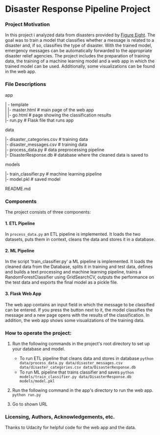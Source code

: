 # Disaster Response Pipeline Project
 
### Project Motivation
In this project i analyzed data from disasters provided by [Figure Eight](https://appen.com/). The goal was to train a model that classifies whether a message is related to a disaster and, if so, classifies the type of disaster. With the trained model, emergency messages can be automatically forwarded to the appropriate disaster relief agencies. The project includes the preparation of training data, the training of a machine learning model and a web app in which the trained model can be used. Additionally, some visualizations can be found in the web app.

### File Descriptions
app    

| - template    
| |- master.html # main page of the web app    
| |- go.html # page showing the classification results  
|- run.py # Flask file that runs app    


data    

|- disaster_categories.csv # training data   
|- disaster_messages.csv # training data    
|- process_data.py # data preprocessing pipeline    
|- DisasterResponse.db # database where the cleaned data is saved to   


models   

|- train_classifier.py # machine learning pipeline     
|- model.pkl # saved model     


README.md    

### Components
The project consists of three components: 

#### 1. ETL Pipeline
In `process_data.py` an ETL pipeline is implemented. It loads the two datasets, puts them in context, cleans the data and stores it in a database.
 
#### 2. ML Pipeline
In the script 'train_classifier.py' a ML pipeline is implemented. It loads the cleaned data from the Database, splits it in training and test data, defines and builds a text processing and machine learning pipeline, trains a RandomForestClassifier using GridSearchCV, outputs the performance on the test data and exports the final model as a pickle file. 

#### 3. Flask Web App
The web app contains an input field in which the message to be classified can be entered. If you press the button next to it, the model classifies the message and a new page opens with the results of the classification. In addition, the web app shows some visualizations of the training data. 


### How to operate the project:
1. Run the following commands in the project's root directory to set up your database and model.

    - To run ETL pipeline that cleans data and stores in database
        `python data/process_data.py data/disaster_messages.csv data/disaster_categories.csv data/DisasterResponse.db`
    - To run ML pipeline that trains classifier and saves
        `python models/train_classifier.py data/DisasterResponse.db models/model.pkl`

2. Run the following command in the app's directory to run the web app.
    `python run.py`

3. Go to shown URL

### Licensing, Authors, Acknowledgements, etc.
Thanks to Udacity for helpful code for the web app and the data.
